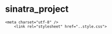 # sinatra_project



    <meta charset="utf-8" />
        <link rel="stylesheet" href="..style.css">